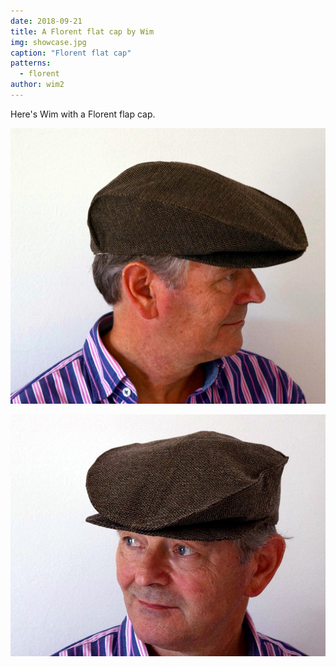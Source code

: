 ```yaml
---
date: 2018-09-21
title: A Florent flat cap by Wim
img: showcase.jpg
caption: "Florent flat cap"
patterns:
  - florent
author: wim2
---
```


Here's Wim with a Florent flap cap.

![Another picture from this Florent](2.jpg)

![Another picture from this Florent](3.jpg)